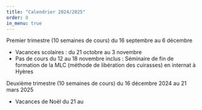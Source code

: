 ```yaml
---
title: "Calendrier 2024/2025"
order: 8
in_menu: true
---
```

Premier trimestre (10 semaines de cours)  du 16 septembre au 6 décembre
- Vacances scolaires : du 21 octobre au 3 novembre
- Pas de cours du 12 au 18 novembre inclus : Séminaire de fin de formation de la MLC (méthode de libération des cuirasses) en internat à Hyères 

Deuxième trimestre (10 semaines de cours) du 16 décembre 2024 au 21 mars 2025
- Vacances de Noël du 21 au 